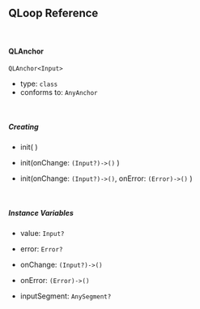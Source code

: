 
## QLoop Reference

<br />

#### QLAnchor

`QLAnchor<Input>`

- type: `class`
- conforms to: `AnyAnchor`

<br />

##### Creating

- init( )

- init(onChange: `(Input?)->()` )

- init(onChange: `(Input?)->()`, onError: `(Error)->()` )


<br />

##### Instance Variables

- value: `Input?`

- error: `Error?`

- onChange: `(Input?)->()`

- onError: `(Error)->()`

- inputSegment: `AnySegment?`

